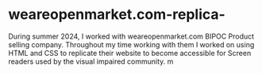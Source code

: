 # weareopenmarket.com-replica-
During summer 2024, I worked with weareopenmarket.com BIPOC Product selling company. Throughout my time working with them I worked on using HTML and CSS to replicate their website to become accessible for Screen readers used by the visual impaired community. m
